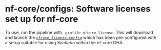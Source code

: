 # nf-core/configs: Software licenses set up for nf-core

To use, run the pipeline with `-profile nfcore_license`. This will download and launch
the [`nfcore_license.config`](../conf/nfcore_license.config) which has been pre-configured with a
setup suitable for using _Sentieon_ within the nf-core GHA.
